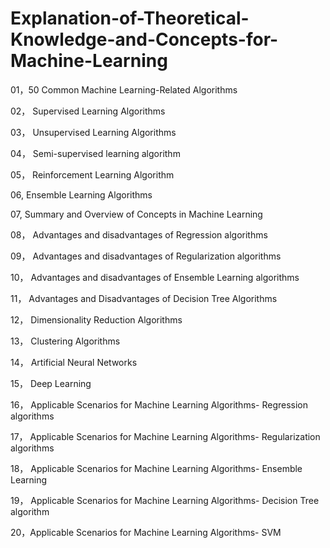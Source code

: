 # Explanation-of-Theoretical-Knowledge-and-Concepts-for-Machine-Learning

01，50 Common Machine Learning-Related Algorithms

02， Supervised Learning Algorithms

03， Unsupervised Learning Algorithms

04， Semi-supervised learning algorithm

05， Reinforcement Learning Algorithm

06,  Ensemble Learning Algorithms

07,  Summary and Overview of Concepts in Machine Learning

08， Advantages and disadvantages of Regression algorithms

09， Advantages and disadvantages of Regularization algorithms

10， Advantages and disadvantages of Ensemble Learning algorithms

11， Advantages and Disadvantages of Decision Tree Algorithms

12， Dimensionality Reduction Algorithms

13， Clustering Algorithms

14， Artificial Neural Networks

15， Deep Learning

16， Applicable Scenarios for Machine Learning Algorithms- Regression algorithms

17， Applicable Scenarios for Machine Learning Algorithms- Regularization algorithms

18， Applicable Scenarios for Machine Learning Algorithms- Ensemble Learning

19， Applicable Scenarios for Machine Learning Algorithms- Decision Tree algorithm

20，Applicable Scenarios for Machine Learning Algorithms- SVM
